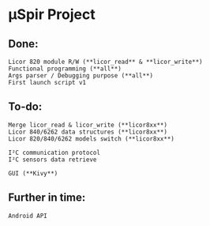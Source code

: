 # µSpir Project

## Done:
```
Licor 820 module R/W (**licor_read** & **licor_write**)
Functional programming (**all**)
Args parser / Debugging purpose (**all**)
First launch script v1
```

## To-do:
```
Merge licor_read & licor_write (**licor8xx**)
Licor 840/6262 data structures (**licor8xx**)
Licor 820/840/6262 models switch (**licor8xx**)

I²C communication protocol
I²C sensors data retrieve

GUI (**Kivy**)
```

## Further in time:
```
Android API
```
